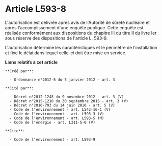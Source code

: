 # Article L593-8

L'autorisation est délivrée après avis de l'Autorité de sûreté nucléaire et après l'accomplissement d'une enquête publique.
Cette enquête est réalisée conformément aux dispositions du chapitre III du titre II du livre Ier sous réserve des
dispositions de l'article L. 593-9.

L'autorisation détermine les caractéristiques et le périmètre de l'installation et fixe le délai dans lequel celle-ci doit
être mise en service.

**Liens relatifs à cet article**

	**Créé par**:

	  - Ordonnance n°2012-6 du 5 janvier 2012 - art. 3

	**Cité par**:

	  - Décret n°2012-1248 du 9 novembre 2012 - art. 3 (V)
	  - Décret n°2015-1210 du 30 septembre 2015 - art. 3 (V)
	  - Décret n°2016-793 du 14 juin 2016 - art. 5 (V)
	  - Code de l'environnement - art. L542-10-1 (V)
	  - Code de l'environnement - art. L593-3 (V)
	  - Code de l'environnement - art. L593-5 (M)
	  - Code de l'énergie - art. L311-5-6 (V)

	**Cite**:

	  - Code de l'environnement - art. L593-9
